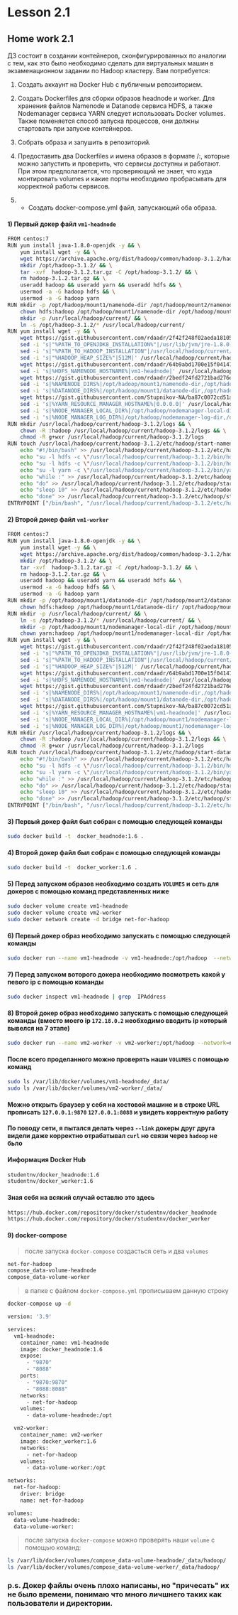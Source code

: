 # Lesson 2.1

## Home work 2.1

ДЗ состоит в создании контейнеров, сконфигурированных по аналогии с тем, как это было необходимо сделать для виртуальных машин в экзаменационном задании по Hadoop кластеру. 
Вам потребуется:
1.	Создать аккаунт на Docker Hub с публичным репозиторием.

2.	Создать Dockerfiles для сборки образов headnode и worker.  Для хранения файлов Namenode и Datanode сервиса HDFS, а также Nodemanager сервиса YARN следует использовать Docker volumes.  Также поменяется способ запуска процессов, они должны стартовать при запуске контейнеров.

3.	Собрать образа и запушить в репозиторий.

4.	Предоставить два Dockerfiles и имена образов в формате <your account>/<image name>:<tag>, которые можно запустить и проверить, что сервисы доступны и работают. При этом предполагается, что проверяющий не знает, что куда монтировать volumes и какие порты необходимо пробрасывать для корректной работы сервисов.

5.	* Создать docker-compose.yml файл, запускающий оба образа. 

#### 1) Первый докер файл `vm1-headnode`
```bash
FROM centos:7
RUN yum install java-1.8.0-openjdk -y && \
    yum install wget -y && \
    wget https://archive.apache.org/dist/hadoop/common/hadoop-3.1.2/hadoop-3.1.2.tar.gz && \
    mkdir /opt/hadoop-3.1.2/ && \
    tar -xvf  hadoop-3.1.2.tar.gz -C /opt/hadoop-3.1.2/ && \
    rm hadoop-3.1.2.tar.gz && \
    useradd hadoop && useradd yarn && useradd hdfs && \
    usermod -a -G hadoop hdfs && \
    usermod -a -G hadoop yarn
RUN mkdir -p /opt/hadoop/mount1/namenode-dir /opt/hadoop/mount2/namenode-dir && \
    chown hdfs:hadoop /opt/hadoop/mount1/namenode-dir /opt/hadoop/mount2/namenode-dir && \
    mkdir -p /usr/local/hadoop/current/ && \
    ln -s /opt/hadoop-3.1.2/* /usr/local/hadoop/current/
RUN yum install wget -y && \
    wget https://gist.githubusercontent.com/rdaadr/2f42f248f02aeda18105805493bb0e9b/raw/6303e424373b3459bcf3720b253c01373666fe7c/hadoop-env.sh -O /usr/local/hadoop/current/hadoop-3.1.2/etc/hadoop/hadoop-env.sh  && \
    sed -i 's|"%PATH_TO_OPENJDK8_INSTALLATION%"|/usr/lib/jvm/jre-1.8.0-openjdk|' /usr/local/hadoop/current/hadoop-3.1.2/etc/hadoop/hadoop-env.sh && \
    sed -i 's|"%PATH_TO_HADOOP_INSTALLATION"|/usr/local/hadoop/current/hadoop-3.1.2/|' /usr/local/hadoop/current/hadoop-3.1.2/etc/hadoop/hadoop-env.sh && \
    sed -i 's|"%HADOOP_HEAP_SIZE%"|512M|' /usr/local/hadoop/current/hadoop-3.1.2/etc/hadoop/hadoop-env.sh && \
    wget https://gist.githubusercontent.com/rdaadr/64b9abd1700e15f04147ea48bc72b3c7/raw/2d416bf137cba81b107508153621ee548e2c877d/core-site.xml -O /usr/local/hadoop/current/hadoop-3.1.2/etc/hadoop/core-site.xml && \
    sed -i 's|%HDFS_NAMENODE_HOSTNAME%|vm1-headnode|' /usr/local/hadoop/current/hadoop-3.1.2/etc/hadoop/core-site.xml && \
    wget https://gist.githubusercontent.com/rdaadr/2bedf24fd2721bad276e416b57d63e38/raw/640ee95adafa31a70869b54767104b826964af48/hdfs-site.xml -O /usr/local/hadoop/current/hadoop-3.1.2/etc/hadoop/hdfs-site.xml && \
    sed -i 's|%NAMENODE_DIRS%|/opt/hadoop/mount1/namenode-dir,/opt/hadoop/mount2/namenode-dir|'  /usr/local/hadoop/current/hadoop-3.1.2/etc/hadoop/hdfs-site.xml && \
    sed -i 's|%DATANODE_DIRS%|/opt/hadoop/mount1/datanode-dir,/opt/hadoop/mount2/datanode-dir|'  /usr/local/hadoop/current/hadoop-3.1.2/etc/hadoop/hdfs-site.xml && \
    wget https://gist.githubusercontent.com/Stupnikov-NA/ba87c0072cd51aa85c9ee6334cc99158/raw/bda0f760878d97213196d634be9b53a089e796ea/yarn-site.xml -O /usr/local/hadoop/current/hadoop-3.1.2/etc/hadoop/yarn-site.xml  && \
    sed -i 's|%YARN_RESOURCE_MANAGER_HOSTNAME%|0.0.0.0|' /usr/local/hadoop/current/hadoop-3.1.2/etc/hadoop/yarn-site.xml && \
    sed -i 's|%NODE_MANAGER_LOCAL_DIR%|/opt/hadoop/nodemanager-local-dir,/opt/hadoop/nodemanager-local-dir|' /usr/local/hadoop/current/hadoop-3.1.2/etc/hadoop/yarn-site.xml && \
    sed -i 's|%NODE_MANAGER_LOG_DIR%|/opt/hadoop/nodemanager-log-dir,/opt/hadoop/nodemanager-log-dir|' /usr/local/hadoop/current/hadoop-3.1.2/etc/hadoop/yarn-site.xml
RUN mkdir /usr/local/hadoop/current/hadoop-3.1.2/logs && \
    chown -R :hadoop /usr/local/hadoop/current/hadoop-3.1.2/logs && \
    chmod -R g+wxr /usr/local/hadoop/current/hadoop-3.1.2/logs
RUN touch /usr/local/hadoop/current/hadoop-3.1.2/etc/hadoop/start-namenode-resourcemanager.sh && \
    echo "#!/bin/bash" >> /usr/local/hadoop/current/hadoop-3.1.2/etc/hadoop/start-namenode-resourcemanager.sh && \
    echo "su -l hdfs -c \"/usr/local/hadoop/current/hadoop-3.1.2/bin/hdfs namenode -format cluster1\"" >> /usr/local/hadoop/current/hadoop-3.1.2/etc/hadoop/start-namenode-resourcemanager.sh && \
    echo "su -l hdfs -c \"/usr/local/hadoop/current/hadoop-3.1.2/bin/hdfs --daemon start namenode\"" >> /usr/local/hadoop/current/hadoop-3.1.2/etc/hadoop/start-namenode-resourcemanager.sh && \
    echo "su -l yarn -c \"/usr/local/hadoop/current/hadoop-3.1.2/bin/yarn --daemon start resourcemanager\"" >> /usr/local/hadoop/current/hadoop-3.1.2/etc/hadoop/start-namenode-resourcemanager.sh && \
    echo "while :" >> /usr/local/hadoop/current/hadoop-3.1.2/etc/hadoop/start-namenode-resourcemanager.sh && \
    echo "do" >> /usr/local/hadoop/current/hadoop-3.1.2/etc/hadoop/start-namenode-resourcemanager.sh && \
    echo "sleep 10" >> /usr/local/hadoop/current/hadoop-3.1.2/etc/hadoop/start-namenode-resourcemanager.sh && \
    echo "done" >> /usr/local/hadoop/current/hadoop-3.1.2/etc/hadoop/start-namenode-resourcemanager.sh
ENTRYPOINT ["/bin/bash", "/usr/local/hadoop/current/hadoop-3.1.2/etc/hadoop/start-namenode-resourcemanager.sh"]
````
#### 2) Второй докер файл `vm1-worker`
```bash
FROM centos:7
RUN yum install java-1.8.0-openjdk -y && \
    yum install wget -y && \
    wget https://archive.apache.org/dist/hadoop/common/hadoop-3.1.2/hadoop-3.1.2.tar.gz && \
    mkdir /opt/hadoop-3.1.2/ && \
    tar -xvf  hadoop-3.1.2.tar.gz -C /opt/hadoop-3.1.2/ && \
    rm hadoop-3.1.2.tar.gz && \
    useradd hadoop && useradd yarn && useradd hdfs && \
    usermod -a -G hadoop hdfs && \
    usermod -a -G hadoop yarn
RUN mkdir -p /opt/hadoop/mount1/datanode-dir /opt/hadoop/mount2/datanode-dir && \
    chown hdfs:hadoop /opt/hadoop/mount1/datanode-dir/ /opt/hadoop/mount2/datanode-dir/
RUN mkdir -p /usr/local/hadoop/current/ && \
    ln -s /opt/hadoop-3.1.2/* /usr/local/hadoop/current/ && \
    mkdir -p /opt/hadoop/mount1/nodemanager-local-dir /opt/hadoop/mount2/nodemanager-local-dir /opt/hadoop/mount1/nodemanager-log-dir /opt/hadoop/mount2/nodemanager-log-dir && \
    chown yarn:hadoop /opt/hadoop/mount1/nodemanager-local-dir /opt/hadoop/mount2/nodemanager-local-dir /opt/hadoop/mount1/nodemanager-log-dir /opt/hadoop/mount2/nodemanager-log-dir
RUN yum install wget -y && \
    wget https://gist.githubusercontent.com/rdaadr/2f42f248f02aeda18105805493bb0e9b/raw/6303e424373b3459bcf3720b253c01373666fe7c/hadoop-env.sh -O /usr/local/hadoop/current/hadoop-3.1.2/etc/hadoop/hadoop-env.sh  && \
    sed -i 's|"%PATH_TO_OPENJDK8_INSTALLATION%"|/usr/lib/jvm/jre-1.8.0-openjdk|' /usr/local/hadoop/current/hadoop-3.1.2/etc/hadoop/hadoop-env.sh && \
    sed -i 's|"%PATH_TO_HADOOP_INSTALLATION"|/usr/local/hadoop/current/hadoop-3.1.2/|' /usr/local/hadoop/current/hadoop-3.1.2/etc/hadoop/hadoop-env.sh && \
    sed -i 's|"%HADOOP_HEAP_SIZE%"|512M|' /usr/local/hadoop/current/hadoop-3.1.2/etc/hadoop/hadoop-env.sh && \
    wget https://gist.githubusercontent.com/rdaadr/64b9abd1700e15f04147ea48bc72b3c7/raw/2d416bf137cba81b107508153621ee548e2c877d/core-site.xml -O /usr/local/hadoop/current/hadoop-3.1.2/etc/hadoop/core-site.xml && \
    sed -i 's|%HDFS_NAMENODE_HOSTNAME%|vm1-headnode|' /usr/local/hadoop/current/hadoop-3.1.2/etc/hadoop/core-site.xml && \
    wget https://gist.githubusercontent.com/rdaadr/2bedf24fd2721bad276e416b57d63e38/raw/640ee95adafa31a70869b54767104b826964af48/hdfs-site.xml -O /usr/local/hadoop/current/hadoop-3.1.2/etc/hadoop/hdfs-site.xml && \
    sed -i 's|%NAMENODE_DIRS%|/opt/hadoop/mount1/namenode-dir,/opt/hadoop/mount2/namenode-dir|'  /usr/local/hadoop/current/hadoop-3.1.2/etc/hadoop/hdfs-site.xml && \
    sed -i 's|%DATANODE_DIRS%|/opt/hadoop/mount1/datanode-dir,/opt/hadoop/mount2/datanode-dir|'  /usr/local/hadoop/current/hadoop-3.1.2/etc/hadoop/hdfs-site.xml && \
    wget https://gist.githubusercontent.com/Stupnikov-NA/ba87c0072cd51aa85c9ee6334cc99158/raw/bda0f760878d97213196d634be9b53a089e796ea/yarn-site.xml -O /usr/local/hadoop/current/hadoop-3.1.2/etc/hadoop/yarn-site.xml  && \
    sed -i 's|%YARN_RESOURCE_MANAGER_HOSTNAME%|vm1-headnode|' /usr/local/hadoop/current/hadoop-3.1.2/etc/hadoop/yarn-site.xml && \
    sed -i 's|%NODE_MANAGER_LOCAL_DIR%|/opt/hadoop/mount1/nodemanager-local-dir,/opt/hadoopmount2/nodemanager-local-dir|' /usr/local/hadoop/current/hadoop-3.1.2/etc/hadoop/yarn-site.xml && \
    sed -i 's|%NODE_MANAGER_LOG_DIR%|/opt/hadoop/mount1/nodemanager-log-dir,/opt/hadoop/mount2/nodemanager-log-dir|' /usr/local/hadoop/current/hadoop-3.1.2/etc/hadoop/yarn-site.xml
RUN mkdir /usr/local/hadoop/current/hadoop-3.1.2/logs && \
    chown -R :hadoop /usr/local/hadoop/current/hadoop-3.1.2/logs && \
    chmod -R g+wxr /usr/local/hadoop/current/hadoop-3.1.2/logs
RUN touch /usr/local/hadoop/current/hadoop-3.1.2/etc/hadoop/start-datanode-nodemanager.sh && \
    echo "#!/bin/bash" >> /usr/local/hadoop/current/hadoop-3.1.2/etc/hadoop/start-datanode-nodemanager.sh && \
    echo "su -l hdfs -c \"/usr/local/hadoop/current/hadoop-3.1.2/bin/hdfs --daemon start datanode\"" >> /usr/local/hadoop/current/hadoop-3.1.2/etc/hadoop/start-datanode-nodemanager.sh && \
    echo "su -l yarn -c \"/usr/local/hadoop/current/hadoop-3.1.2/bin/yarn --daemon start nodemanager\"" >> /usr/local/hadoop/current/hadoop-3.1.2/etc/hadoop/start-datanode-nodemanager.sh.sh && \
    echo "while :" >> /usr/local/hadoop/current/hadoop-3.1.2/etc/hadoop/start-datanode-nodemanager.sh && \
    echo "do" >> /usr/local/hadoop/current/hadoop-3.1.2/etc/hadoop/start-datanode-nodemanager.sh && \
    echo "sleep 10" >> /usr/local/hadoop/current/hadoop-3.1.2/etc/hadoop/start-datanode-nodemanager.sh && \
    echo "done" >> /usr/local/hadoop/current/hadoop-3.1.2/etc/hadoop/start-datanode-nodemanager.sh
ENTRYPOINT ["/bin/bash", "/usr/local/hadoop/current/hadoop-3.1.2/etc/hadoop/start-datanode-nodemanager.sh"]
```
  
#### 3) Первый докер файл был собран с помощью следующей команды
```bash
sudo docker build -t  docker_headnode:1.6 .
```
#### 4) Второй докер файл был собран с помощью следующей команды
```bash
sudo docker build -t  docker_worker:1.6 .
```
#### 5) Перед запуском образов необходимо создать `VOLUMES` и сеть для докеров с помощью команд представленных ниже
```bash
sudo docker volume create vm1-headnode
sudo docker volume create vm2-worker
sudo docker network create -d bridge net-for-hadoop
```
#### 6) Первый докер образ необходимо запускать с помощью следующей команды
```bash
sudo docker run --name vm1-headnode -v vm1-headnode:/opt/hadoop  --network=net-for-hadoop -p 9870:9870 -p 8088:8088 --add-host vm1-headnode:0.0.0.0 -d docker_headnode:1.6
```
#### 7) Перед запуском воторого докера необходимо посмотреть какой у певого ip с помощью команды
```bash
sudo docker inspect vm1-headnode | grep  IPAddress    
```
#### 8) Второй докер образ необходимо запускать с помощью следующей команды (вместо моего ip `172.18.0.2` необходимо вводить ip который вывелся на 7 этапе)
```bash
sudo docker run --name vm2-worker -v vm2-worker:/opt/hadoop --network=net-for-hadoop --add-host vm1-headnode:172.18.0.2 -d docker_worker:1.6
```
#### После всего проделанного можно проверять наши `VOLUMES` с помощью команд
```bash
sudo ls /var/lib/docker/volumes/vm1-headnode/_data/
sudo ls /var/lib/docker/volumes/vm2-worker/_data/
```
#### Можно открыть браузер у себя на хостовой машине и в строке URL прописать `127.0.0.1:9870` `127.0.0.1:8088` и увидеть корректную работу
#### По поводу сети, я пытался делать через `--link` докеры друг друга видели даже корректно отрабатывал `curl` но связи через `hadoop` не бьло

#### Информация Docker Hub 
```bash
studentnv/docker_headnode:1.6  
studentnv/docker_worker:1.6
```
#### Зная себя на всякий случай оставлю это здесь
```bash
https://hub.docker.com/repository/docker/studentnv/docker_headnode
https://hub.docker.com/repository/docker/studentnv/docker_worker
```
#### 9) docker-compose
> после запуска `docker-compose` создасться сеть и два `volumes`
```bash
net-for-hadoop
compose_data-volume-headnode
compose_data-volume-worker
```
> в папке с файлом `docker-compose.yml` прописываем данную строку
```bash
docker-compose up -d
```
```bash
version: '3.9'

services:
  vm1-headnode:
    container_name: vm1-headnode
    image: docker_headnode:1.6
    expose:
      - "9870"
      - "8088"
    ports:
      - "9870:9870"
      - "8088:8088"
    networks:
      - net-for-hadoop
    volumes:
      - data-volume-headnode:/opt

  vm2-worker:
    container_name: vm2-worker
    image: docker_worker:1.6
    networks:
      - net-for-hadoop
    volumes:
      - data-volume-worker:/opt

networks:
  net-for-hadoop:
    driver: bridge
    name: net-for-hadoop

volumes:
  data-volume-headnode:
  data-volume-worker:
```
> после запуска `docker-compose` можно проверять наши `volume` с помощью команд:
```bash
ls /var/lib/docker/volumes/compose_data-volume-headnode/_data/hadoop/
ls /var/lib/docker/volumes/compose_data-volume-worker/_data/hadoop/
```
### p.s. Докер файлы очень плохо написаны, но "причесать" их не было времени, понимаю что много личшнего таких как пользователи и директории.
